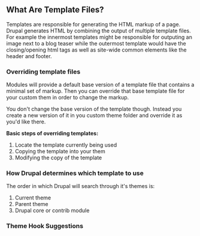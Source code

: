 ## What Are Template Files?

Templates are responsible for generating the HTML markup of a page. Drupal generates HTML by combining the output of multiple template files. For example the innermost templates might be responsible for outputing an image next to a blog teaser while the outermost template would have the closing/opening html tags as well as site-wide common elements like the header and footer.

### Overriding template files

Modules will provide a default base version of a template file that contains a minimal set of markup. Then you can override that base template file for your custom them in order to change the markup.

You don't change the base version of the template though. Instead you create a new version of it in you custom theme folder and override it as you'd like there.

**Basic steps of overriding templates:**

1. Locate the template currently being used
2. Copying the template into your them
3. Modifying the copy of the template

### How Drupal determines which template to use

The order in which Drupal will search through it's themes is:

1. Current theme
2. Parent theme
3. Drupal core or contrib module

### Theme Hook Suggestions





